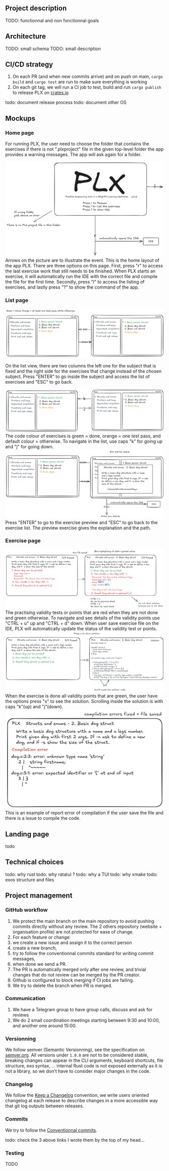 ## Project description
TODO: functionnal and non fonctionnal goals

## Architecture
TODO: small schema
TODO: small description


## CI/CD strategy
1. On each PR (and when new commits arrive) and on push on main, `cargo build` and `cargo test` are run to make sure everything is working
1. On each git tag, we will run a CI job to test, build and run `cargo publish` to release PLX on [crates.io](https://crates.io/crates/plx)

todo: document release process
todo: document other OS

## Mockups
### Home page
For running PLX, the user need to choose the folder that contains the exercises if there is not ".plxproject" file in the given top-level folder the app provides a warning messages. The app will ask again for a folder.

![home.opti.svg](img/svg/home.opti.svg)
Arrows on the picture are to illustrate the event. This is the home layout of the app PLX. There are three options on this page. First, press "r" to access the last exercise work that still needs to be finished. When PLX starts an exercise, it will automatically run the IDE with the correct file and compile the file for the first time. Secondly, press "l" to access the listing of exercises, and lastly press "?" to show the command of the app.
### List page

![list-1.opti.svg](img/svg/list-1.opti.svg)

On the list view, there are two columns the left one for the subject that is fixed and the right side for the exercises that change instead of the chosen subject. Press "ENTER" to go inside the subject and access the list of exercises and "ESC" to go back.

![list-2.opti.svg](img/svg/list-2.opti.svg)
The code colour of exercises is green = done, orange = one test pass, and default colour = otherwise. To navigate in the list, use caps "k" for going up and "j" for going down.
![preview-exo.opti.svg](img/svg/preview-exo.opti.svg)
Press "ENTER" to go to the exercise preview and "ESC" to go back to the exercise list. The preview exercise gives the explanation and the path.
### Exercise page
![exo-1.opti.svg](img/svg/exo-1.opti.svg)
The practising validity tests or points that are red when they are not done and green otherwise. To navigate and see details of the validity points use "CTRL + u" up and "CTRL + d" down. When user save exercise file on the IDE, PLX will automatically update the status of the validity test or points.
![exo-2.opti.svg](img/svg/exo-2.opti.svg)
When the exercise is done all validity points that are green, the user have the options press "s" to see the solution. Scrolling inside the solution is with caps "k"(up) and "j"(down).
![error.opti.svg](img/svg/error.opti.svg)
This is an example of report error of compilation if the user save the file and there is a issue to compile the code.
## Landing page
todo

## Technical choices
todo: why rust
todo: why ratatui ?
todo: why a TUI
todo: why xmake
todo: exos structure and files

## Project management
### GitHub workflow
1. We protect the main branch on the main repository to avoid pushing commits directly without any review. The 2 others repository (website + organisation profile) are not protected for ease of change.
1. For each feature or change:
  1. we create a new issue and assign it to the correct person
  1. create a new branch,
  1. try to follow the conventionnal commits standard for writing commit messages,
  1. when done we send a PR.
  1. The PR is automatically merged only after one review, and trivial changes that do not review can be merged by the PR creator.
  1. Github is configured to block merging if CI jobs are failing.
  1. We try to delete the branch when PR is merged.

### Communication
1. We have a Telegram group to have group calls, discuss and ask for reviews
1. We do 2 small coordination meetings starting between 9:30 and 10:00, and another one around 15:00.

### Versionning
We follow semver (Semantic Versionning), see the specification on [semver.org](semver.org). All versions under `1.0.0` are not to be considered stable, breaking changes can appear in the CLI arguments, keyboard shortcuts, file structure, exo syntax, ... internal Rust code is not exposed externally as it is not a library, so we don't have to consider major changes in the code.

### Changelog
We follow the [Keep a Changelog](https://keepachangelog.com) convention, we write users oriented changelog at each release to describe changes in a more accessible way that git log outputs between releases.

### Commits
We try to follow the [Conventionnal commits](conventionnalcommits.com).

todo: check the 3 above links I wrote them by the top of my head...

### Testing
TODO
